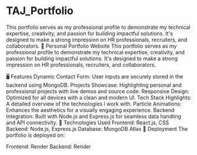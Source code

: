 # TAJ_Portfolio
This portfolio serves as my professional profile to demonstrate my technical expertise, creativity, and passion for building impactful solutions. It's designed to make a strong impression on HR professionals, recruiters, and collaborators.
🌟 Personal Portfolio Website
This portfolio serves as my professional profile to demonstrate my technical expertise, creativity, and passion for building impactful solutions. It's designed to make a strong impression on HR professionals, recruiters, and collaborators.

🖥️ Features
Dynamic Contact Form: User inputs are securely stored in the backend using MongoDB.
Projects Showcase: Highlighting personal and professional projects with live demos and source code.
Responsive Design: Optimized for all devices with a clean and modern UI.
Tech Stack Highlights: A detailed overview of the technologies I work with.
Particle Animations: Enhances the aesthetics for a visually engaging experience.
Backend Integration: Built with Node.js and Express.js for seamless data handling and API connectivity.
🔧 Technologies Used
Frontend: React.js, CSS
Backend: Node.js, Express.js
Database: MongoDB Atlas
🚀 Deployment
The portfolio is deployed on:

Frontend: Render
Backend: Render
